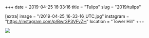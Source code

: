 +++
date = 2019-04-25 16:33:16
title = "Tulips"
slug = "2019/tulips"

[extra]
image = "/2019-04-25_16-33-16_UTC.jpg"
instagram = "https://instagram.com/p/Bwr3P3VFvZH"
location = "Tower Hill"
+++

<img src="/2019-04-25_16-33-16_UTC.jpg" />
